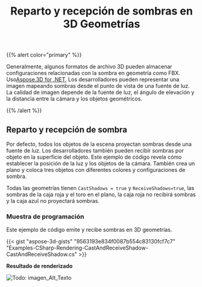 ﻿---
title: Reparto y recepción de sombras en 3D Geometrías
type: docs
weight: 10
url: /es/net/cast-and-receive-shadows-on-3d-geometries/
description: Generalmente, algunos formatos de archivo 3D pueden almacenar configuraciones relacionadas con la sombra en geometría como FBX. Usando Aspose.3D for .NET, los desarrolladores pueden representar una imagen mapeando sombras desde el punto de vista de una fuente de luz. La calidad de imagen depende de la fuente de luz, el ángulo de elevación y la distancia entre la cámara y los objetos geométricos.
---
{{% alert color="primary" %}}

Generalmente, algunos formatos de archivo 3D pueden almacenar configuraciones relacionadas con la sombra en geometría como FBX. Uso[Aspose.3D for .NET](https://products.aspose.com/3d/net/), Los desarrolladores pueden representar una imagen mapeando sombras desde el punto de vista de una fuente de luz. La calidad de imagen depende de la fuente de luz, el ángulo de elevación y la distancia entre la cámara y los objetos geométricos.

{{% /alert %}}
## **Reparto y recepción de sombra**
Por defecto, todos los objetos de la escena proyectan sombras desde una fuente de luz. Los desarrolladores también pueden recibir sombras por objeto en la superficie del objeto. Este ejemplo de código revela cómo establecer la posición de la luz y los objetos de la cámara. También crea un plano y coloca tres objetos con diferentes colores y configuraciones de sombra.

Todas las geometrías tienen `CastShadows = true` y `ReceiveShadows=true`, las sombras de la caja roja y el toro en el plano, la caja roja no recibirá sombras y la caja azul no proyectará sombras.
### **Muestra de programación**
Este ejemplo de código emite y recibe sombras en 3D geometrías.

{{< gist "aspose-3d-gists" "9563193e834f0087b554c83130fcf7c7" "Examples-CSharp-Rendering-CastAndReceiveShadow-CastAndReceiveShadow.cs" >}}


**Resultado de renderizado**

![Todo: imagen_Alt_Texto](cast-and-receive-shadows-on-3d-geometries_1.png)
